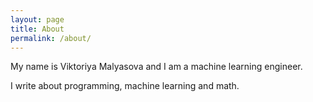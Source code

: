 ```yaml
---
layout: page
title: About
permalink: /about/
---
```


My name is Viktoriya Malyasova and I am a machine learning engineer.

I write about programming, machine learning and math.
